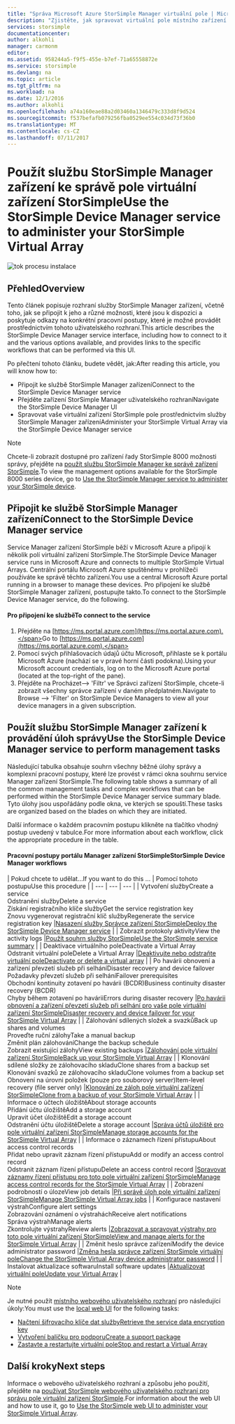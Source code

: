 ```yaml
---
title: "Správa Microsoft Azure StorSimple Manager virtuální pole | Microsoft Docs"
description: "Zjistěte, jak spravovat virtuální pole místního zařízení StorSimple pomocí služby StorSimple Manager zařízení na portálu Azure."
services: storsimple
documentationcenter: 
author: alkohli
manager: carmonm
editor: 
ms.assetid: 958244a5-f9f5-455e-b7ef-71a65558872e
ms.service: storsimple
ms.devlang: na
ms.topic: article
ms.tgt_pltfrm: na
ms.workload: na
ms.date: 12/1/2016
ms.author: alkohli
ms.openlocfilehash: a74a160eae88a2d03460a1346479c333d8f9d524
ms.sourcegitcommit: f537befafb079256fba0529ee554c034d73f36b0
ms.translationtype: MT
ms.contentlocale: cs-CZ
ms.lasthandoff: 07/11/2017
---
```

# <a name="use-the-storsimple-device-manager-service-to-administer-your-storsimple-virtual-array"></a><span data-ttu-id="5f361-103">Použít službu StorSimple Manager zařízení ke správě pole virtuální zařízení StorSimple</span><span class="sxs-lookup"><span data-stu-id="5f361-103">Use the StorSimple Device Manager service to administer your StorSimple Virtual Array</span></span>
![tok procesu instalace](./media/storsimple-virtual-array-manager-service-administration/manage4.png)

## <a name="overview"></a><span data-ttu-id="5f361-105">Přehled</span><span class="sxs-lookup"><span data-stu-id="5f361-105">Overview</span></span>
<span data-ttu-id="5f361-106">Tento článek popisuje rozhraní služby StorSimple Manager zařízení, včetně toho, jak se připojit k jeho a různé možnosti, které jsou k dispozici a poskytuje odkazy na konkrétní pracovní postupy, které je možné provádět prostřednictvím tohoto uživatelského rozhraní.</span><span class="sxs-lookup"><span data-stu-id="5f361-106">This article describes the StorSimple Device Manager service interface, including how to connect to it and the various options available, and provides links to the specific workflows that can be performed via this UI.</span></span>

<span data-ttu-id="5f361-107">Po přečtení tohoto článku, budete vědět, jak:</span><span class="sxs-lookup"><span data-stu-id="5f361-107">After reading this article, you will know how to:</span></span>

* <span data-ttu-id="5f361-108">Připojit ke službě StorSimple Manager zařízení</span><span class="sxs-lookup"><span data-stu-id="5f361-108">Connect to the StorSimple Device Manager service</span></span>
* <span data-ttu-id="5f361-109">Přejděte zařízení StorSimple Manager uživatelského rozhraní</span><span class="sxs-lookup"><span data-stu-id="5f361-109">Navigate the StorSimple Device Manager UI</span></span>
* <span data-ttu-id="5f361-110">Spravovat vaše virtuální zařízení StorSimple pole prostřednictvím služby StorSimple Manager zařízení</span><span class="sxs-lookup"><span data-stu-id="5f361-110">Administer your StorSimple Virtual Array via the StorSimple Device Manager service</span></span>

> [!NOTE]
> <span data-ttu-id="5f361-111">Chcete-li zobrazit dostupné pro zařízení řady StorSimple 8000 možnosti správy, přejděte na [použít službu StorSimple Manager ke správě zařízení StorSimple](storsimple-manager-service-administration.md).</span><span class="sxs-lookup"><span data-stu-id="5f361-111">To view the management options available for the StorSimple 8000 series device, go to [Use the StorSimple Manager service to administer your StorSimple device](storsimple-manager-service-administration.md).</span></span>
> 
> 

## <a name="connect-to-the-storsimple-device-manager-service"></a><span data-ttu-id="5f361-112">Připojit ke službě StorSimple Manager zařízení</span><span class="sxs-lookup"><span data-stu-id="5f361-112">Connect to the StorSimple Device Manager service</span></span>
<span data-ttu-id="5f361-113">Service Manager zařízení StorSimple běží v Microsoft Azure a připojí k několik polí virtuální zařízení StorSimple.</span><span class="sxs-lookup"><span data-stu-id="5f361-113">The StorSimple Device Manager service runs in Microsoft Azure and connects to multiple StorSimple Virtual Arrays.</span></span> <span data-ttu-id="5f361-114">Centrální portálu Microsoft Azure spuštěnému v prohlížeči používáte ke správě těchto zařízení.</span><span class="sxs-lookup"><span data-stu-id="5f361-114">You use a central Microsoft Azure portal running in a browser to manage these devices.</span></span> <span data-ttu-id="5f361-115">Pro připojení ke službě StorSimple Manager zařízení, postupujte takto.</span><span class="sxs-lookup"><span data-stu-id="5f361-115">To connect to the StorSimple Device Manager service, do the following.</span></span>

#### <a name="to-connect-to-the-service"></a><span data-ttu-id="5f361-116">Pro připojení ke službě</span><span class="sxs-lookup"><span data-stu-id="5f361-116">To connect to the service</span></span>
1. <span data-ttu-id="5f361-117">Přejděte na [https://ms.portal.azure.com](https://ms.portal.azure.com).</span><span class="sxs-lookup"><span data-stu-id="5f361-117">Go to [https://ms.portal.azure.com](https://ms.portal.azure.com).</span></span>
2. <span data-ttu-id="5f361-118">Pomocí svých přihlašovacích údajů účtu Microsoft, přihlaste se k portálu Microsoft Azure (nachází se v pravé horní části podokna).</span><span class="sxs-lookup"><span data-stu-id="5f361-118">Using your Microsoft account credentials, log on to the Microsoft Azure portal (located at the top-right of the pane).</span></span>
3. <span data-ttu-id="5f361-119">Přejděte na Procházet--> 'Filtr' ve Správci zařízení StorSimple, chcete-li zobrazit všechny správce zařízení v daném předplatném.</span><span class="sxs-lookup"><span data-stu-id="5f361-119">Navigate to Browse --> 'Filter' on StorSimple Device Managers to view all your device managers in a given subscription.</span></span>

## <a name="use-the-storsimple-device-manager-service-to-perform-management-tasks"></a><span data-ttu-id="5f361-120">Použít službu StorSimple Manager zařízení k provádění úloh správy</span><span class="sxs-lookup"><span data-stu-id="5f361-120">Use the StorSimple Device Manager service to perform management tasks</span></span>
<span data-ttu-id="5f361-121">Následující tabulka obsahuje souhrn všechny běžné úlohy správy a komplexní pracovní postupy, které lze provést v rámci okna souhrnu service Manager zařízení StorSimple.</span><span class="sxs-lookup"><span data-stu-id="5f361-121">The following table shows a summary of all the common management tasks and complex workflows that can be performed within the StorSimple Device Manager service summary blade.</span></span> <span data-ttu-id="5f361-122">Tyto úlohy jsou uspořádány podle okna, ve kterých se spouští.</span><span class="sxs-lookup"><span data-stu-id="5f361-122">These tasks are organized based on the blades on which they are initiated.</span></span>

<span data-ttu-id="5f361-123">Další informace o každém pracovním postupu klikněte na tlačítko vhodný postup uvedený v tabulce.</span><span class="sxs-lookup"><span data-stu-id="5f361-123">For more information about each workflow, click the appropriate procedure in the table.</span></span>

#### <a name="storsimple-device-manager-workflows"></a><span data-ttu-id="5f361-124">Pracovní postupy portálu Manager zařízení StorSimple</span><span class="sxs-lookup"><span data-stu-id="5f361-124">StorSimple Device Manager workflows</span></span>
| <span data-ttu-id="5f361-125">Pokud chcete to udělat...</span><span class="sxs-lookup"><span data-stu-id="5f361-125">If you want to do this ...</span></span> | <span data-ttu-id="5f361-126">Pomocí tohoto postupu</span><span class="sxs-lookup"><span data-stu-id="5f361-126">Use this procedure</span></span> |
| --- | --- | --- |
| <span data-ttu-id="5f361-127">Vytvoření služby</span><span class="sxs-lookup"><span data-stu-id="5f361-127">Create a service</span></span></br><span data-ttu-id="5f361-128">Odstranění služby</span><span class="sxs-lookup"><span data-stu-id="5f361-128">Delete a service</span></span></br><span data-ttu-id="5f361-129">Získání registračního klíče služby</span><span class="sxs-lookup"><span data-stu-id="5f361-129">Get the service registration key</span></span></br><span data-ttu-id="5f361-130">Znovu vygenerovat registrační klíč služby</span><span class="sxs-lookup"><span data-stu-id="5f361-130">Regenerate the service registration key</span></span> |[<span data-ttu-id="5f361-131">Nasazení služby Správce zařízení StorSimple</span><span class="sxs-lookup"><span data-stu-id="5f361-131">Deploy the StorSimple Device Manager service</span></span>](storsimple-virtual-array-manage-service.md) |
| <span data-ttu-id="5f361-132">Zobrazit protokoly aktivity</span><span class="sxs-lookup"><span data-stu-id="5f361-132">View the activity logs</span></span> |[<span data-ttu-id="5f361-133">Použít souhrn služby StorSimple</span><span class="sxs-lookup"><span data-stu-id="5f361-133">Use the StorSimple service summary</span></span>](storsimple-virtual-array-service-summary.md) |
| <span data-ttu-id="5f361-134">Deaktivace virtuálního pole</span><span class="sxs-lookup"><span data-stu-id="5f361-134">Deactivate a Virtual Array</span></span></br><span data-ttu-id="5f361-135">Odstranit virtuální pole</span><span class="sxs-lookup"><span data-stu-id="5f361-135">Delete a Virtual Array</span></span> |[<span data-ttu-id="5f361-136">Deaktivujte nebo odstraňte virtuální pole</span><span class="sxs-lookup"><span data-stu-id="5f361-136">Deactivate or delete a virtual array</span></span>](storsimple-virtual-array-deactivate-and-delete-device.md) |
| <span data-ttu-id="5f361-137">Po havárii obnovení a zařízení převzetí služeb při selhání</span><span class="sxs-lookup"><span data-stu-id="5f361-137">Disaster recovery and device failover</span></span></br><span data-ttu-id="5f361-138">Požadavky převzetí služeb při selhání</span><span class="sxs-lookup"><span data-stu-id="5f361-138">Failover prerequisites</span></span></br><span data-ttu-id="5f361-139">Obchodní kontinuity zotavení po havárii (BCDR)</span><span class="sxs-lookup"><span data-stu-id="5f361-139">Business continuity disaster recovery (BCDR)</span></span></br><span data-ttu-id="5f361-140">Chyby během zotavení po havárii</span><span class="sxs-lookup"><span data-stu-id="5f361-140">Errors during disaster recovery</span></span> |[<span data-ttu-id="5f361-141">Po havárii obnovení a zařízení převzetí služeb při selhání pro vaše pole virtuální zařízení StorSimple</span><span class="sxs-lookup"><span data-stu-id="5f361-141">Disaster recovery and device failover for your StorSimple Virtual Array</span></span>](storsimple-virtual-array-failover-dr.md) |
| <span data-ttu-id="5f361-142">Zálohování sdílených složek a svazků</span><span class="sxs-lookup"><span data-stu-id="5f361-142">Back up shares and volumes</span></span></br><span data-ttu-id="5f361-143">Proveďte ruční zálohy</span><span class="sxs-lookup"><span data-stu-id="5f361-143">Take a manual backup</span></span></br><span data-ttu-id="5f361-144">Změnit plán zálohování</span><span class="sxs-lookup"><span data-stu-id="5f361-144">Change the backup schedule</span></span></br><span data-ttu-id="5f361-145">Zobrazit existující zálohy</span><span class="sxs-lookup"><span data-stu-id="5f361-145">View existing backups</span></span> |[<span data-ttu-id="5f361-146">Zálohování pole virtuální zařízení StorSimple</span><span class="sxs-lookup"><span data-stu-id="5f361-146">Back up your StorSimple Virtual Array</span></span>](storsimple-virtual-array-backup.md) |
| <span data-ttu-id="5f361-147">Klonování sdílené složky ze zálohovacího skladu</span><span class="sxs-lookup"><span data-stu-id="5f361-147">Clone shares from a backup set</span></span></br><span data-ttu-id="5f361-148">Klonování svazků ze zálohovacího skladu</span><span class="sxs-lookup"><span data-stu-id="5f361-148">Clone volumes from a backup set</span></span></br><span data-ttu-id="5f361-149">Obnovení na úrovni položek (pouze pro souborový server)</span><span class="sxs-lookup"><span data-stu-id="5f361-149">Item-level recovery (file server only)</span></span> |[<span data-ttu-id="5f361-150">Klonování ze záloh pole virtuální zařízení StorSimple</span><span class="sxs-lookup"><span data-stu-id="5f361-150">Clone from a backup of your StorSimple Virtual Array</span></span>](storsimple-virtual-array-clone.md) |
| <span data-ttu-id="5f361-151">Informace o účtech úložiště</span><span class="sxs-lookup"><span data-stu-id="5f361-151">About  storage accounts</span></span></br><span data-ttu-id="5f361-152">Přidání účtu úložiště</span><span class="sxs-lookup"><span data-stu-id="5f361-152">Add a storage account</span></span></br><span data-ttu-id="5f361-153">Upravit účet úložiště</span><span class="sxs-lookup"><span data-stu-id="5f361-153">Edit a storage account</span></span></br><span data-ttu-id="5f361-154">Odstranění účtu úložiště</span><span class="sxs-lookup"><span data-stu-id="5f361-154">Delete a storage account</span></span> |[<span data-ttu-id="5f361-155">Správa účtů úložiště pro pole virtuální zařízení StorSimple</span><span class="sxs-lookup"><span data-stu-id="5f361-155">Manage storage accounts for the StorSimple Virtual Array</span></span>](storsimple-virtual-array-manage-storage-accounts.md) |
| <span data-ttu-id="5f361-156">Informace o záznamech řízení přístupu</span><span class="sxs-lookup"><span data-stu-id="5f361-156">About access control records</span></span></br><span data-ttu-id="5f361-157">Přidat nebo upravit záznam řízení přístupu</span><span class="sxs-lookup"><span data-stu-id="5f361-157">Add or modify an access control record</span></span> </br><span data-ttu-id="5f361-158">Odstranit záznam řízení přístupu</span><span class="sxs-lookup"><span data-stu-id="5f361-158">Delete an access control record</span></span> |[<span data-ttu-id="5f361-159">Spravovat záznamy řízení přístupu pro toto pole virtuální zařízení StorSimple</span><span class="sxs-lookup"><span data-stu-id="5f361-159">Manage access control records for the StorSimple Virtual Array</span></span>](storsimple-virtual-array-manage-acrs.md) |
| <span data-ttu-id="5f361-160">Zobrazení podrobností o úloze</span><span class="sxs-lookup"><span data-stu-id="5f361-160">View job details</span></span> |[<span data-ttu-id="5f361-161">Při správě úloh pole virtuální zařízení StorSimple</span><span class="sxs-lookup"><span data-stu-id="5f361-161">Manage StorSimple Virtual Array jobs</span></span>](storsimple-virtual-array-manage-jobs.md) |
| <span data-ttu-id="5f361-162">Konfigurace nastavení výstrah</span><span class="sxs-lookup"><span data-stu-id="5f361-162">Configure alert settings</span></span></br><span data-ttu-id="5f361-163">Zobrazování oznámení o výstrahách</span><span class="sxs-lookup"><span data-stu-id="5f361-163">Receive alert notifications</span></span></br><span data-ttu-id="5f361-164">Správa výstrah</span><span class="sxs-lookup"><span data-stu-id="5f361-164">Manage alerts</span></span></br><span data-ttu-id="5f361-165">Zkontrolujte výstrahy</span><span class="sxs-lookup"><span data-stu-id="5f361-165">Review alerts</span></span> |[<span data-ttu-id="5f361-166">Zobrazovat a spravovat výstrahy pro toto pole virtuální zařízení StorSimple</span><span class="sxs-lookup"><span data-stu-id="5f361-166">View and manage alerts for the StorSimple Virtual Array</span></span>](storsimple-virtual-array-manage-alerts.md) |
| <span data-ttu-id="5f361-167">Změnit heslo správce zařízení</span><span class="sxs-lookup"><span data-stu-id="5f361-167">Modify the device administrator password</span></span> |[<span data-ttu-id="5f361-168">Změna hesla správce zařízení StorSimple virtuální pole</span><span class="sxs-lookup"><span data-stu-id="5f361-168">Change the StorSimple Virtual Array device administrator password</span></span>](storsimple-virtual-array-change-device-admin-password.md) |
| <span data-ttu-id="5f361-169">Instalovat aktualizace softwaru</span><span class="sxs-lookup"><span data-stu-id="5f361-169">Install software updates</span></span> |[<span data-ttu-id="5f361-170">Aktualizovat virtuální pole</span><span class="sxs-lookup"><span data-stu-id="5f361-170">Update your Virtual Array</span></span>](storsimple-virtual-array-install-update.md) |

> [!NOTE]
> <span data-ttu-id="5f361-171">Je nutné použít [místního webového uživatelského rozhraní](storsimple-ova-web-ui-admin.md) pro následující úkoly:</span><span class="sxs-lookup"><span data-stu-id="5f361-171">You must use the [local web UI](storsimple-ova-web-ui-admin.md) for the following tasks:</span></span>
> 
> * [<span data-ttu-id="5f361-172">Načtení šifrovacího klíče dat služby</span><span class="sxs-lookup"><span data-stu-id="5f361-172">Retrieve the service data encryption key</span></span>](storsimple-ova-web-ui-admin.md#get-the-service-data-encryption-key)
> * [<span data-ttu-id="5f361-173">Vytvoření balíčku pro podporu</span><span class="sxs-lookup"><span data-stu-id="5f361-173">Create a support package</span></span>](storsimple-ova-web-ui-admin.md#generate-a-log-package)
> * [<span data-ttu-id="5f361-174">Zastavte a restartujte virtuální pole</span><span class="sxs-lookup"><span data-stu-id="5f361-174">Stop and restart a Virtual Array</span></span>](storsimple-ova-web-ui-admin.md#shut-down-and-restart-your-device)
> 
> 

## <a name="next-steps"></a><span data-ttu-id="5f361-175">Další kroky</span><span class="sxs-lookup"><span data-stu-id="5f361-175">Next steps</span></span>
<span data-ttu-id="5f361-176">Informace o webového uživatelského rozhraní a způsobu jeho použití, přejděte na [používat StorSimple webového uživatelského rozhraní pro správu pole virtuální zařízení StorSimple](storsimple-ova-web-ui-admin.md).</span><span class="sxs-lookup"><span data-stu-id="5f361-176">For information about the web UI and how to use it, go to [Use the StorSimple web UI to administer your StorSimple Virtual Array](storsimple-ova-web-ui-admin.md).</span></span>

